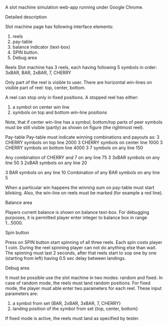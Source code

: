 ﻿A slot machine simulation web-app running under Google Chrome.

Detailed description

Slot machine page has following interface elements:
1. reels
2. pay-table
3. balance indicator (text-box)
4. SPIN button.
5. Debug area

Reels
Slot machine has 3 reels, each having following 5 symbols in order:
3xBAR, BAR, 2xBAR, 7, CHERRY

Only part of the reel is visible to user. There are horizontal win-lines on visible part of reel: top, center, bottom.

A reel can stop only in fixed positions. A stopped reel has either:
1. a symbol on center win line
2. symbols on top and bottom win-line positions

Note, that if center win-line has a symbol, bottom/top parts of peer symbols must be still visible (partly) as shown on figure (the rightmost reel).




























Pay-table
Pay-table must indicate winning combinations and payouts as:
3 CHERRY symbols on top line 2000
3 CHERRY symbols on center line 1000
3 CHERRY symbols on bottom line 4000
3 7 symbols on any line 150

Any combination of CHERRY and 7 on any line 75 3 3xBAR symbols on any line 50 3 2xBAR symbols on any line 20

3 BAR symbols on any line 10
Combination of any BAR symbols on any line 5

When a particular win happens the winning sum on pay-table must start blinking.
Also, the win-line on reels must be marked (for example a red line).

Balance area

Players current balance is shown on balance text-box. For debugging purposes, it is permitted player enter integer to balance box in range 1...5000.

Spin button

Press on SPIN button start spinning of all three reels. Each spin costs player 1 coin. During the reel spinning player can not do anything else than wait. The spinning must last 2 seconds, after that reels start to sop one by one (starting from left) having 0.5 sec delay between landings.

Debug area

It must be possible use the slot machine in two modes: random and fixed. In case of random mode, the reels must land random positions. For fixed mode, the player must able enter two parameters for each reel. These input parameters are:

1. a symbol from set {BAR, 2xBAR, 3xBAR, 7, CHERRY}
2. landing position of the symbol from set {top, center, bottom}

If fixed mode is active, the reels must land as specified by tester.

